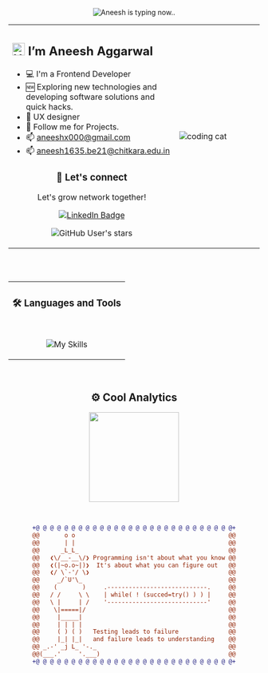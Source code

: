<div align="center"> 

![Aneesh is typing now..](https://readme-typing-svg.demolab.com?font=Fira+Code&weight=900&size=20&duration=3000&pause=1000&color=0000FF&center=true&width=400&height=30&lines=Frontend+Developer;UX+Designer;Postman+Student+Leader)
</div>

<table><tr><td valign="top" width="40%"> 

## <img width="25px" src="./devvsakib-hello.gif" alt="Hello Dev!"> I’m Aneesh Aggarwal

- 💻 I'm a Frontend Developer
- 🆕 Exploring new technologies and developing software solutions and quick hacks.
- 🧩 UX designer
- 📁 Follow me for Projects.
- 📫 aneeshx000@gmail.com
- 📫 aneesh1635.be21@chitkara.edu.in

<div align="center" display="flex"> 

### 💬 Let's connect
Let's grow network together!

[![LinkedIn Badge](https://img.shields.io/badge/LinkedIn-yellow?logo=linkedin&logoColor=blue)](https://www.linkedin.com/in/aneeshaggarwal/)

![GitHub User's stars](https://img.shields.io/github/stars/007aneesh?label=%E2%AD%90GitHub%20stars&style=flat-square&color=yellow)
  
  </p>  
  
  
 
 </div>

</td><td width="30%">

<img src="https://camo.githubusercontent.com/8bf6f6d78abc81fcf9c49f10649423e73ea44bc248e83aaae8759d401c829a84/68747470733a2f2f70687973696373677572756b756c2e66696c65732e776f726470726573732e636f6d2f323031392f30322f6368617261637465722d312e676966" alt="coding cat"> 

</tr></tr></table> 
<br>
<br>

<table><tr><td align="center" valign="top" width="100%">

### 🛠️ Languages and Tools
 
<br> 
 
![My Skills](https://skillicons.dev/icons?i=js,react,html,css,tailwind,materialui,redux,figma,xd,cpp,vscode,bash,git,postman,github&perline=15) 

</td>
  </tr>
 </table>

<br>
<h2 align="center">
⚙️ Cool Analytics  </h2>
<p align="center">
<a href="https://github.com/1tracy">
  <img height="180em" src="https://github-readme-stats-eight-theta.vercel.app/api?username=007aneesh&show_icons=true&theme=tokyonight&include_all_commits=true&count_private=true"/>
</a>
</p>
<br>
<!--🤖ASCIIART / 🌐WEBSITES: https://asciiart.website/ & https://github.com/github/markup/issues/1440#issuecomment-803889380 -->

<div align="center">
  
```diff
+@ @ @ @ @ @ @ @ @ @ @ @ @ @ @ @ @ @ @ @ @ @ @ @ @ @ @ @+
@@       o o                                           @@
@@       | |                                           @@
@@      _L_L_                                          @@
@@   ❮\/__-__\/❯ Programming isn't about what you know @@
@@   ❮(|~o.o~|)❯  It's about what you can figure out   @@
@@   ❮/ \`-'/ \❯                                       @@
@@     _/`U'\_                                         @@
@@    (       )     .----------------------------.     @@
@@   / /     \ \    | while( ! (succed=try() ) ) |     @@
@@   \ |     | /    '----------------------------'     @@
@@    \|=====|/                                        @@
@@     |_____|                                         @@
@@     | | | |                                         @@
@@     ( ) ( )   Testing leads to failure              @@
@@     |_| |_|   and failure leads to understanding    @@
@@ _.-' _j L_ '-._                                     @@
@@(___.'     '.___)                                    @@
+@ @ @ @ @ @ @ @ @ @ @ @ @ @ @ @ @ @ @ @ @ @ @ @ @ @ @ @+
```
  
</div>



